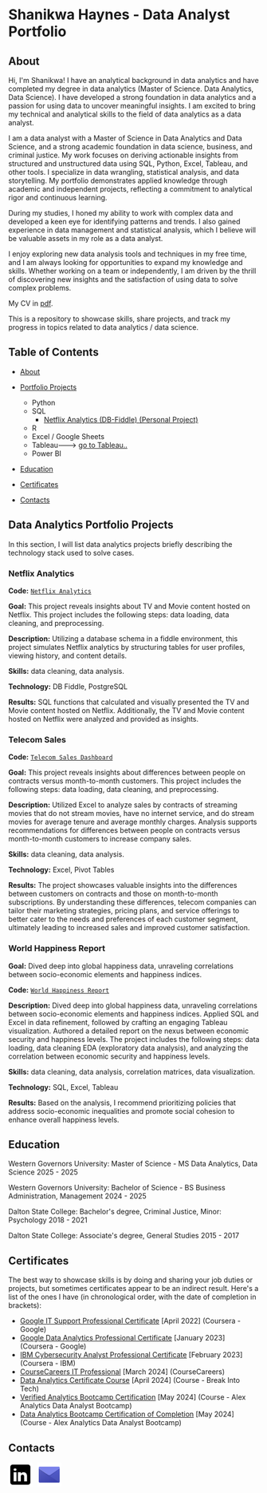 # Shanikwa Haynes - Data Analyst Portfolio
## About
Hi, I'm Shanikwa! I have an analytical background in data analytics and have completed my degree in data analytics (Master of Science. Data Analytics, Data Science). I have developed a strong foundation in data analytics and a passion for using data to uncover meaningful insights. I am excited to bring my technical and analytical skills to the field of data analytics as a data analyst. 

I am a data analyst with a Master of Science in Data Analytics and Data Science, and a strong academic foundation in data science, business, and criminal justice. My work focuses on deriving actionable insights from structured and unstructured data using SQL, Python, Excel, Tableau, and other tools. I specialize in data wrangling, statistical analysis, and data storytelling. My portfolio demonstrates applied knowledge through academic and independent projects, reflecting a commitment to analytical rigor and continuous learning.

During my studies, I honed my ability to work with complex data and developed a keen eye for identifying patterns and trends. I also gained experience in data management and statistical analysis, which I believe will be valuable assets in my role as a data analyst.

I enjoy exploring new data analysis tools and techniques in my free time, and I am always looking for opportunities to expand my knowledge and skills. Whether working on a team or independently, I am driven by the thrill of discovering new insights and the satisfaction of using data to solve complex problems.

My CV in [pdf](https://github.com/ShanikwaH/Data-Analysis-Portfolio/blob/main/Shanikwa%20L.%20Haynes-Data%20Analyst%20_%20Business%20Analyst.pdf).

This is a repository to showcase skills, share projects, and track my progress in topics related to data analytics / data science.

## Table of Contents
- [About](#about)
- [Portfolio Projects](#data-analytics-portfolio-projects)
  - Python
  - SQL
    - [Netflix Analytics (DB-Fiddle) (Personal Project)](https://github.com/ShanikwaH/SQL/blob/main/Netflix%20Analytics%20(DB-Fiddle))
  - R
  - Excel / Google Sheets
  - Tableau---> [go to Tableau..](https://public.tableau.com/app/profile/shanikwa.haynes/vizzes)
  - Power BI
  


- [Education](#education)
- [Certificates](#certificates)
- [Contacts](#contacts)

## Data Analytics Portfolio Projects
In this section, I will list data analytics projects briefly describing the technology stack used to solve cases.

### Netflix Analytics
**Code:** [`Netflix Analytics`](https://github.com/ShanikwaH/SQL/blob/main/Netflix%20Analytics%20(DB-Fiddle))

**Goal:**  This project reveals insights about TV and Movie content hosted on Netflix. This project includes the following steps: data loading, data cleaning, and preprocessing.

**Description:** Utilizing a database schema in a fiddle environment, this project simulates Netflix analytics by structuring tables for user profiles, viewing history, and content details. 

**Skills:** data cleaning, data analysis.

**Technology:** DB Fiddle, PostgreSQL

**Results:** SQL functions that calculated and visually presented the TV and Movie content hosted on Netflix. Additionally, the TV and Movie content hosted on Netflix were analyzed and provided as insights.

### Telecom Sales
**Code:** [`Telecom Sales Dashboard`](https://github.com/ShanikwaH/Data-Analysis-Portfolio/blob/main/Telecom-data.xlsx)

**Goal:**  This project reveals insights about differences between people on contracts versus month-to-month customers. This project includes the following steps: data loading, data cleaning, and preprocessing.

**Description:** Utilized Excel to analyze sales by contracts of streaming movies that do not stream movies, have no internet service, and do stream movies for average tenure and average monthly charges. Analysis supports recommendations for differences between people on contracts versus month-to-month customers to increase company sales.

**Skills:** data cleaning, data analysis.

**Technology:** Excel, Pivot Tables

**Results:** The project showcases valuable insights into the differences between customers on contracts and those on month-to-month subscriptions. By understanding these differences, telecom companies can tailor their marketing strategies, pricing plans, and service offerings to better cater to the needs and preferences of each customer segment, ultimately leading to increased sales and improved customer satisfaction.

### World Happiness Report

**Goal:** Dived deep into global happiness data, unraveling correlations between socio-economic elements and happiness indices.

**Code:** [`World Happiness Report`](https://public.tableau.com/app/profile/shanikwa.haynes/viz/WorldHappinessReport_17125332623770/WorldHappinessReport)

**Description:** Dived deep into global happiness data, unraveling correlations between socio-economic elements and happiness indices. Applied SQL and Excel in data refinement, followed by crafting an engaging Tableau visualization. Authored a detailed report on the nexus between economic security and happiness levels. The project includes the following steps: data loading, data cleaning EDA (exploratory data analysis), and analyzing the correlation between economic security and happiness levels.

**Skills:** data cleaning, data analysis, correlation matrices, data visualization.

**Technology:** SQL, Excel, Tableau

**Results:** Based on the analysis, I recommend prioritizing policies that address socio-economic inequalities and promote social cohesion to enhance overall happiness levels.



## Education
Western Governors University: 
Master of Science - MS Data Analytics, Data Science
2025 - 2025

Western Governors University: 
Bachelor of Science - BS Business Administration, Management
2024 - 2025

Dalton State College:
Bachelor's degree, Criminal Justice, Minor: Psychology
2018 - 2021

Dalton State College:
Associate's degree, General Studies
2015 - 2017

## Certificates
The best way to showcase skills is by doing and sharing your job duties or projects, but sometimes certificates appear to be an indirect result. Here's a list of the ones I have (in chronological order, with the date of completion in brackets):
- [Google IT Support Professional Certificate](https://www.credly.com/badges/99d5d807-caff-4f75-aa06-2f6aabae9484/linked_in?t=rao7px) [April 2022] (Coursera - Google)
- [Google Data Analytics Professional Certificate](https://www.credly.com/badges/424140cb-f580-496e-a94b-700aa135124b/linked_in?t=rnw9eb) [January 2023] (Coursera - Google)
- [IBM Cybersecurity Analyst Professional Certificate](https://www.credly.com/badges/655ecca1-d320-4b12-ae51-61d753a50f71) [February 2023] (Coursera - IBM)
- [CourseCareers IT Professional](https://profile.coursecareers.com/shanikwa.haynes) [March 2024] (CourseCareers)
- [Data Analytics Certificate Course](https://github.com/ShanikwaH/Data-Analysis-Portfolio/blob/main/break-into-tech-data-analytics-certificate.pdf) [April 2024] (Course - Break Into Tech)
- [Verified Analytics Bootcamp Certification](https://github.com/ShanikwaH/Data-Analysis-Portfolio/blob/main/Verified%20Analytics%20Bootcamp%20Certification.png) [May 2024] (Course - Alex Analytics Data Analyst Bootcamp)
- [Data Analytics Bootcamp Certification of Completion](https://github.com/ShanikwaH/Data-Analysis-Portfolio/blob/main/Data%20Analytics%20Bootcamp%20Certification%20of%20Completion.png) [May 2024] (Course - Alex Analytics Data Analyst Bootcamp)
   
## Contacts
<div style="display: flex; gap: 10px; align-items: center;">
  <a href="https://www.linkedin.com/in/shanikwahaynes/">
    <img src="https://github.com/ShanikwaH/Data-Analysis-Portfolio/blob/629f89df634b928c8deb63309527234dd81cbbd9/icons8-linkedin.svg" alt="LinkedIn" style="width: 48px; height: 48px;"/>
  </a>
  <a href="mailto:shanikwa.lhaynes@gmail.com">
    <img src="https://github.com/ShanikwaH/Data-Analysis-Portfolio/blob/629f89df634b928c8deb63309527234dd81cbbd9/icons8-email-48.png" alt="Email" style="width: 48px; height: 48px;"/>
  </a>
</div>

